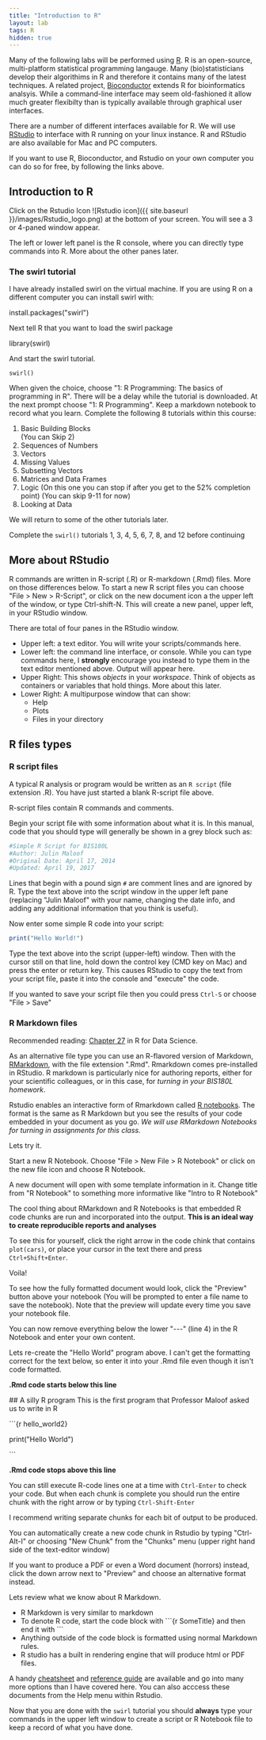 ```yaml
---
title: "Introduction to R"
layout: lab
tags: R
hidden: true
---
```





Many of the following labs will be performed using [R](http://www.r-project.org/).  R is an open-source, multi-platform statistical programming langauge.  Many (bio)statisticians develop their algorithims in R and therefore it contains many of the latest techniques.  A related project, [Bioconductor](http://www.bioconductor.org/) extends R for bioinformatics analsyis.  While a command-line interface may seem old-fashioned it allow much greater flexibilty than is typically available through graphical user interfaces.

There are a number of different interfaces available for R.  We will use [RStudio](http://www.rstudio.com/ide/) to interface with R running on your linux instance.  R and RStudio are also available for Mac and PC computers.

If you want to use R, Bioconductor, and Rstudio on your own computer you can do so for free, by following the links above.

## Introduction to R
Click on the Rstudio Icon ![Rstudio icon]({{ site.baseurl }}/images/Rstudio_logo.png) at the bottom of your screen.
You will see a 3 or 4-paned window appear.

The left or lower left panel is the R console, where you can directly type commands into R.  More about the other panes later.

### The swirl tutorial

I have already installed swirl on the virtual machine.  If you are using R on a different computer you can install swirl with:

  install.packages("swirl")

Next tell R that you want to load the swirl package

  library(swirl)

And start the swirl tutorial.

    swirl()

When given the choice, choose "1: R Programming: The basics of programming in R".  There will be a delay while the tutorial is downloaded.  At the next prompt choose "1: R Programming".  Keep a markdown notebook to record what you learn.  Complete the following 8 tutorials within this course:

1) Basic Building Blocks  
(You can Skip 2)  
3) Sequences of Numbers  
4) Vectors  
5) Missing Values  
6) Subsetting Vectors  
7) Matrices and Data Frames
8) Logic (On this one you can stop if after you get to the 52% completion point)
(You can skip 9-11 for now)  
12) Looking at Data   

We will return to some of the other tutorials later.

Complete the `swirl()` tutorials 1, 3, 4, 5, 6, 7, 8, and 12 before continuing

## More about RStudio

R commands are written in R-script (.R) or R-markdown (.Rmd) files.  More on those differences below. To start a new R script files you can choose "File > New > R-Script", or click on the new document icon a the upper left of the window, or type Ctrl-shift-N.  This will create a new panel, upper left, in your RStudio window.

There are total of four panes in the RStudio window.

* Upper left: a text editor.  You will write your scripts/commands here.
* Lower left: the command line interface, or console.  While you can type commands here, I **strongly** encourage you instead to type them in the text editor mentioned above.  Output will appear here.
* Upper Right: This shows *objects* in your *workspace*.  Think of objects as containers or variables that hold things.  More about this later.
* Lower Right: A multipurpose window that can show:
  * Help
  * Plots
  * Files in your directory

## R files types

### R script files

A typical R analysis or program would be written as an `R script` (file extension .R).  You have just started a blank R-script file above.

R-script files contain R commands and comments.

Begin your script file with some information about what it is.
In this manual, code that you should type will generally be shown in a grey block such as:


```r
#Simple R Script for BIS180L
#Author: Julin Maloof
#Original Date: April 17, 2014
#Updated: April 19, 2017
```
Lines that begin with a pound sign `#` are comment lines and are ignored by R.  Type the text above into the script window in the upper left pane (replacing "Julin Maloof" with your name, changing the date info, and adding any additional information that you think is useful).

Now enter some simple R code into your script:

```r
print("Hello World!")
```
Type the text above into the script (upper-left) window.  Then with the cursor still on that line, hold down the control key (CMD key on Mac) and press the enter or return key.  This causes RStudio to copy the text from your script file, paste it into the console and "execute" the code.

If you wanted to save your script file then you could press `Ctrl-S` or choose "File > Save"

### R Markdown files

Recommended reading: [Chapter 27](http://r4ds.had.co.nz/r-markdown.html) in R for Data Science.

As an alternative file type you can use an R-flavored version of Markdown, [RMarkdown](http://rmarkdown.rstudio.com/), with the file extension ".Rmd".  Rmarkdown comes pre-installed in RStudio.  R markdown is particularly nice for authoring reports, either for your scientific colleagues, or in this case, for _turning in your BIS180L homework_.

Rstudio enables an interactive form of Rmarkdown called [R notebooks](http://rmarkdown.rstudio.com/r_notebooks.html).  The format is the same as R Markdown but you see the results of your code embedded in your document as you go.  _We will use RMarkdown Notebooks for turning in assignments for this class._

Lets try it.

Start a new R Notebook.  Choose "File > New File > R Notebook" or click on the new file icon and choose R Notebook.

A new document will open with some template information in it.  Change title from "R Notebook" to something more informative like "Intro to R Notebook"

The cool thing about RMarkdown and R Notebooks is that embedded R code chunks are run and incorporated into the output.  **This is an ideal way to create reproducible reports and analyses**

To see this for yourself, click the right arrow in the code chink that contains `plot(cars)`, or place your cursor in the text there and press `Ctrl+Shift+Enter`.

Voila!

To see how the fully formatted document would look, click the "Preview" button above your notebook (You will be prompted to enter a file name to save the notebook). Note that the preview will update every time you save your notebook file.

You can now remove everything below the lower "---" (line 4) in the R Notebook and enter your own content.

Lets re-create the "Hello World" program above. I can't get the formatting correct for the text below, so enter it into your .Rmd file even though it isn't code formatted.

__.Rmd code starts below this line__

\## A silly R program
This is the first program that Professor Maloof asked us to write in R

\`\`\`{r hello_world2}

print("Hello World")

\`\`\`

__.Rmd code stops above this line__

You can still execute R-code lines one at a time with `Ctrl-Enter` to check your code.  But when each chunk is complete you should run the entire chunk with the right arrow or by typing `Ctrl-Shift-Enter`

I recommend writing separate chunks for each bit of output to be produced.

You can automatically create a new code chunk in Rstudio by typing "Ctrl-Alt-I" or choosing "New Chunk" from the "Chunks" menu (upper right hand side of the text-editor window)

If you want to produce a PDF or even a Word document (horrors) instead, click the down arrow next to "Preview" and choose an alternative format instead.

Lets review what we know about R Markdown.

* R Markdown is very similar to markdown
* To denote R code, start the code block with \`\`\`{r SomeTitle} and then end it with \`\`\`
* Anything outside of the code block is formatted using normal Markdown rules.
* R studio has a built in rendering engine that will produce html or PDF files.

A handy [cheatsheet](https://www.rstudio.com/wp-content/uploads/2016/03/rmarkdown-cheatsheet-2.0.pdf) and [reference guide](https://www.rstudio.com/wp-content/uploads/2015/03/rmarkdown-reference.pdf) are available and go into many more options than I have covered here.  You can also acccess these documents from the Help menu within Rstudio.

Now that you are done with the `swirl` tutorial you should **always** type your commands in the upper left window to create a script or R Notebook file to keep a record of what you have done.

